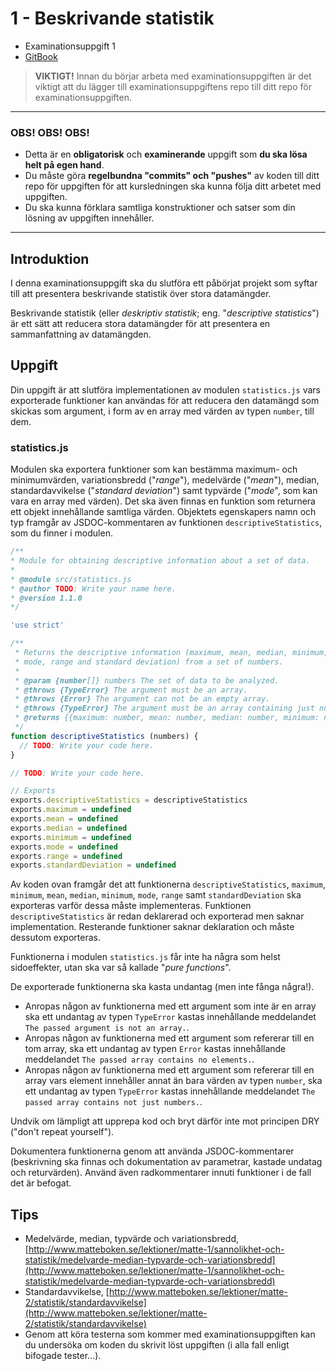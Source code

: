 # 1 - Beskrivande statistik

- Examinationsuppgift 1
- [GitBook](https://coursepress.gitbook.io/1dv021/examinationsuppgifter/1-beskrivande-statistik)

>__VIKTIGT!__ Innan du börjar arbeta med examinationsuppgiften är det viktigt att du lägger till examinationsuppgiftens repo till ditt repo för examinationsuppgiften.

***

### OBS! OBS! OBS!

- Detta är en **obligatorisk** och **examinerande** uppgift som **du ska lösa helt på egen hand**.
- Du måste göra **regelbundna "commits" och "pushes"** av koden till ditt repo för uppgiften för att kursledningen ska kunna följa ditt arbetet med uppgiften.
- Du ska kunna förklara samtliga konstruktioner och satser som din lösning av uppgiften innehåller.

***

## Introduktion

I denna examinationsuppgift ska du slutföra ett påbörjat projekt som syftar till att presentera beskrivande statistik över stora datamängder.

Beskrivande statistik (eller _deskriptiv statistik_; eng. "_descriptive statistics_") är ett sätt att reducera stora datamängder för att presentera en sammanfattning av datamängden.

## Uppgift

Din uppgift är att slutföra implementationen av modulen `statistics.js` vars exporterade funktioner kan användas för att reducera den datamängd som skickas som argument, i form av en array med värden av typen `number`, till dem.

### statistics.js

Modulen ska exportera funktioner som kan bestämma maximum- och minimumvärden, variationsbredd ("_range_"), medelvärde ("_mean_"), median, standardavvikelse ("_standard deviation_") samt typvärde ("_mode_", som kan vara en array med värden). Det ska även finnas en funktion som returnera ett objekt innehållande samtliga värden. Objektets egenskapers namn och typ framgår av JSDOC-kommentaren av funktionen `descriptiveStatistics`, som du finner i modulen.

```js
/**
* Module for obtaining descriptive information about a set of data.
*
* @module src/statistics.js
* @author TODO: Write your name here.
* @version 1.1.0
*/

'use strict'

/**
 * Returns the descriptive information (maximum, mean, median, minimum,
 * mode, range and standard deviation) from a set of numbers.
 *
 * @param {number[]} numbers The set of data to be analyzed.
 * @throws {TypeError} The argument must be an array.
 * @throws {Error} The argument can not be an empty array.
 * @throws {TypeError} The argument must be an array containing just numbers.
 * @returns {{maximum: number, mean: number, median: number, minimum: number, mode: number[], range: number, standardDeviation: number}}
 */
function descriptiveStatistics (numbers) {
  // TODO: Write your code here.
}

// TODO: Write your code here.

// Exports
exports.descriptiveStatistics = descriptiveStatistics
exports.maximum = undefined
exports.mean = undefined
exports.median = undefined
exports.minimum = undefined
exports.mode = undefined
exports.range = undefined
exports.standardDeviation = undefined
```

Av koden ovan framgår det att funktionerna `descriptiveStatistics`, `maximum`, `minimum`, `mean`, `median`, `minimum`, `mode`, `range` samt `standardDeviation` ska exporteras varför dessa måste implementeras. Funktionen `descriptiveStatistics` är redan deklarerad och exporterad men saknar implementation. Resterande funktioner saknar deklaration och måste dessutom exporteras.

Funktionerna i modulen `statistics.js` får inte ha några som helst sidoeffekter, utan ska var så kallade "_pure functions_".

De exporterade funktionerna ska kasta undantag (men inte fånga några!).

- Anropas någon av funktionerna med ett argument som inte är en array ska ett undantag av typen `TypeError` kastas innehållande meddelandet `The passed argument is not an array.`.
- Anropas någon av funktionerna med ett argument som refererar till en tom array, ska ett undantag av typen `Error` kastas innehållande meddelandet `The passed array contains no elements.`.
- Anropas någon av funktionerna med ett argument som refererar till en array vars element innehåller annat än bara värden av typen `number`, ska ett undantag av typen `TypeError` kastas innehållande meddelandet `The passed array contains not just numbers.`.

Undvik om lämpligt att upprepa kod och bryt därför inte mot principen DRY ("don't repeat yourself").

Dokumentera funktionerna genom att använda JSDOC-kommentarer (beskrivning ska finnas och dokumentation av parametrar, kastade undatag och returvärden). Använd även radkommentarer innuti funktioner i de fall det är befogat.

## Tips

- Medelvärde, median, typvärde och variationsbredd, [http://www.matteboken.se/lektioner/matte-1/sannolikhet-och-statistik/medelvarde-median-typvarde-och-variationsbredd](http://www.matteboken.se/lektioner/matte-1/sannolikhet-och-statistik/medelvarde-median-typvarde-och-variationsbredd)
- Standardavvikelse, [http://www.matteboken.se/lektioner/matte-2/statistik/standardavvikelse](http://www.matteboken.se/lektioner/matte-2/statistik/standardavvikelse)
- Genom att köra testerna som kommer med examinationsuppgiften kan du undersöka om koden du skrivit löst uppgiften (i alla fall enligt bifogade tester...).